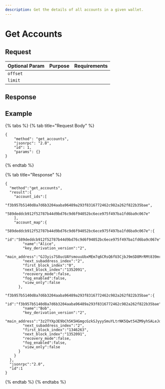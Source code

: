 ```yaml
---
description: Get the details of all accounts in a given wallet.
---
```


# Get Accounts

## Request

| Optional Param | Purpose | Requirements |
|----------------|---------|--------------|
| `offset`       |         |              |
| `limit`        |         |              |

## Response

## Example

{% tabs %}
{% tab title="Request Body" %}

```
{
    "method": "get_accounts",
    "jsonrpc": "2.0",
    "id": 1,
    "params": {}
}
```

{% endtab %}

{% tab title="Response" %}

```
{
  "method":"get_accounts",
  "result":{
    "account_ids":[
      "f3b957b5140d8a7d6b3204aaba96489a293f8316772462c982a262f822b35bae",
      "589deddcb912f52787b44d9bd76c9d6f94052bc6ece975f497ba1fd6ba9c067e"
    ],
    "account_map":{
      "589deddcb912f52787b44d9bd76c9d6f94052bc6ece975f497ba1fd6ba9c067e":{
        "id":"589deddcb912f52787b44d9bd76c9d6f94052bc6ece975f497ba1fd6ba9c067e",
        "name":"Alice",
        "key_derivation_version":"2",
        "main_address":"GJ3yis7S8ucUAYsmouuUbxMEm7q6CRsQ6fU3CjbJ9mSD8MrRMt839mr74n1y5UrzMqDxkfrjLkgu31u55koP15Aj1syHMzmu6cWp4pEPYh",
        "next_subaddress_index":"2",
        "first_block_index":"0",
        "next_block_index":"1352091",
        "recovery_mode":false,
        "fog_enabled":false,
        "view_only":false
      },
      "f3b957b5140d8a7d6b3204aaba96489a293f8316772462c982a262f822b35bae":{
        "id":"f3b957b5140d8a7d6b3204aaba96489a293f8316772462c982a262f822b35bae",
        "name":"Bob",
        "key_derivation_version":"2",
        "main_address":"3z2TYXp3E9bCh5K5HGmgcGzkSJyyySmuYLtrNK5Qwt54ZM9yhSALeJdE5RnfyBXwFD4GZQb54Qv5AmhPsFpZgpr1p9tAtT5SvrzBFvK4LB3",
        "next_subaddress_index":"2",
        "first_block_index":"1346263",
        "next_block_index":"1352091",
        "recovery_mode":false,
        "fog_enabled":false,
        "view_only":false
      }
    }
  },
  "jsonrpc":"2.0",
  "id":1
}
```

{% endtab %}
{% endtabs %}

